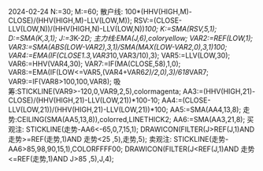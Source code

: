 2024-02-24
N:=30;
M:=60;
散户线: 100*(HHV(HIGH,M)-CLOSE)/(HHV(HIGH,M)-LLV(LOW,M));
RSV:=(CLOSE-LLV(LOW,N))/(HHV(HIGH,N)-LLV(LOW,N))*100;
K:=SMA(RSV,5,1);
D:=SMA(K,3,1);
J:=3*K-2*D;
主力线:EMA(J,6),coloryellow;
VAR2:=REF(LOW,1);
VAR3:=SMA(ABS(LOW-VAR2),3,1)/SMA(MAX(LOW-VAR2,0),3,1)*100;
VAR4:=EMA(IF(CLOSE*1.3,VAR3*10,VAR3/10),3);
VAR5:=LLV(LOW,30);
VAR6:=HHV(VAR4,30);
VAR7:=IF(MA(CLOSE,58),1,0);
VAR8:=EMA(IF(LOW<=VAR5,(VAR4+VAR6*2)/2,0),3)/618*VAR7;
VAR9:=IF(VAR8>100,100,VAR8);
吸筹:STICKLINE(VAR9>-120,0,VAR9,2,5),colormagenta;
AA3:=(HHV(HIGH,21)-CLOSE)/(HHV(HIGH,21)-LLV(LOW,21))*100-10;
AA4:=(CLOSE-LLV(LOW,21))/(HHV(HIGH,21)-LLV(LOW,21))*100;
AA5:=SMA(AA4,13,8);
走势:CEILING(SMA(AA5,13,8)),colorred,LINETHICK2;
AA6:=SMA(AA3,21,8);
买观注: STICKLINE(走势-AA6<-65,0,7,15,1);
DRAWICON(FILTER(J>REF(J,1)AND 走势>=REF(走势,1)AND 走势<25 ,5),走势,5);
卖观注: STICKLINE(走势-AA6>85,98,90,15,1),COLORFFFF00;
DRAWICON(FILTER(J<REF(J,1)AND 走势<=REF(走势,1)AND J>85 ,5),J,4);
